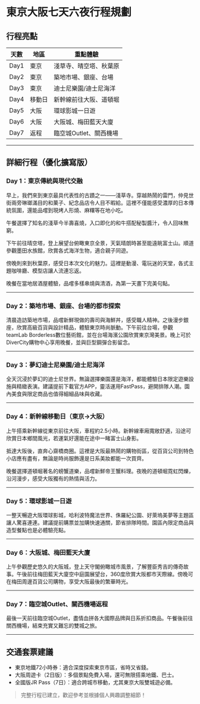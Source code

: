 # 東京大阪七天六夜行程規劃

## 行程亮點

| 天數 | 地區     | 重點體驗                 |
|------|----------|--------------------------|
| Day1 | 東京     | 淺草寺、晴空塔、秋葉原   |
| Day2 | 東京     | 築地市場、銀座、台場     |
| Day3 | 東京     | 迪士尼樂園/迪士尼海洋    |
| Day4 | 移動日   | 新幹線前往大阪、道頓堀   |
| Day5 | 大阪     | 環球影城一日遊           |
| Day6 | 大阪     | 大阪城、梅田藍天大廈     |
| Day7 | 返程     | 臨空城Outlet、關西機場   |

---

## 詳細行程（優化擴寫版）

### Day 1：東京傳統與現代交融
早上，我們來到東京最具代表性的古蹟之一——淺草寺。穿越熱鬧的雷門，仲見世街兩旁琳瑯滿目的和菓子、紀念品店令人目不暇給。這裡不僅能感受濃厚的日本傳統氛圍，還能品嚐到現烤人形燒、麻糬等在地小吃。

午餐選擇了知名的淺草今半壽喜燒，入口即化的和牛搭配秘製醬汁，令人回味無窮。

下午前往晴空塔，登上展望台俯瞰東京全景，天氣晴朗時甚至能遠眺富士山。順道參觀墨田水族館，欣賞各式海洋生物，適合親子同遊。

傍晚則來到秋葉原，感受日本次文化的魅力。這裡是動漫、電玩迷的天堂，各式主題咖啡廳、模型店讓人流連忘返。

晚餐在當地居酒屋體驗，品嚐多樣串燒與清酒，為第一天畫下完美句點。

---

### Day 2：築地市場、銀座、台場的都市探索
清晨造訪築地市場，品嚐新鮮現做的壽司與海鮮丼，感受職人精神。之後漫步銀座，欣賞高級百貨與設計精品，體驗東京時尚脈動。下午前往台場，參觀teamLab Borderless數位藝術館，並在台場海濱公園欣賞東京灣美景。晚上可於DiverCity購物中心享用晚餐，並與巨型鋼彈合影留念。

---

### Day 3：夢幻迪士尼樂園/迪士尼海洋
全天沉浸於夢幻的迪士尼世界。無論選擇樂園還是海洋，都能體驗日本限定遊樂設施與精緻表演。建議提前下載官方APP，靈活運用FastPass，避開排隊人潮。園內美食與限定商品也值得細細品味與收藏。

---

### Day 4：新幹線移動日（東京→大阪）
上午搭乘新幹線從東京前往大阪，車程約2.5小時。新幹線車廂寬敞舒適，沿途可欣賞日本鄉間風光，若運氣好還能在途中一睹富士山身影。

抵達大阪後，直奔心齋橋商圈。這裡是大阪最熱鬧的購物街區，從百貨公司到特色小店應有盡有，無論是時尚服飾還是日系美妝都能一次買齊。

晚餐選擇道頓堀著名的螃蟹道樂，品嚐新鮮帝王蟹料理。夜晚的道頓堀霓虹閃爍，沿河漫步，感受大阪獨有的熱情與活力。

---

### Day 5：環球影城一日遊
一整天暢遊大阪環球影城，哈利波特魔法世界、侏羅紀公園、好萊塢美夢等主題區讓人驚喜連連。建議提前購票並加購快速通關，節省排隊時間。園區內限定商品與造型餐點也是必體驗亮點。

---

### Day 6：大阪城、梅田藍天大廈
上午參觀歷史悠久的大阪城，登上天守閣俯瞰城市風景，了解豐臣秀吉的傳奇故事。午後前往梅田藍天大廈空中庭園展望台，360度欣賞大阪都市天際線。傍晚可在梅田周邊百貨公司購物，享受大阪最後的繁華時光。

---

### Day 7：臨空城Outlet、關西機場返程
最後一天前往臨空城Outlet，盡情血拼各大國際品牌與日系折扣商品。午餐後前往關西機場，結束充實又難忘的雙城之旅。

---

## 交通套票建議
- 東京地鐵72小時券：適合深度探索東京市區，省時又省錢。
- 大阪周遊卡（2日版）：多個景點免費入場，還可無限搭乘地鐵、巴士。
- 全國版JR Pass（7日）：適合跨城市移動，尤其東京大阪雙城遊必備。

> 完整行程已建立，歡迎參考並根據個人興趣調整細節！
